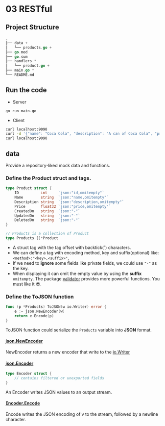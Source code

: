 # 03 RESTful

## Project Structure
```go
.
├── data +
│   └── products.go +
├── go.mod
├── go.sum
├── handlers *
│   └── product.go +
├── main.go *
└── README.md
```

## Run the code
- Server
```bash
go run main.go
```

- Client
```bash
curl localhost:9090
curl -d '{"name": "Coca Cola", "description": "A can of Coca Cola", "price": 1}' localhost:9090
curl localhost:9090
```

## data
Provide a repository-liked mock data and functions.

### Define the Product **struct** and **tags**.
```go
type Product struct {
	ID          int     `json:"id,omitempty"`
	Name        string  `json:"name,omitempty"`
	Description string  `json:"description,omitempty"`
	Price       float32 `json:"price,omitempty"`
	CreatedOn   string  `json:"-"`
	UpdatedOn   string  `json:"-"`
	DeletedOn   string  `json:"-"`
}

// Products is a collection of Product
type Products []*Product
```
- A struct tag with the tag offset with backtick(**`**) characters.
- We can define a tag with encoding method, key and suffix(optional) like: `<method>:"<key>,<suffix>"`, 
- If we need to **ignore** some fields like private fields, we could use `"-"` as the key.
- When displaying it can omit the empty value by using the **suffix** `omitempty`.
The package [validator](https://github.com/go-playground/validator) provides more powerful functions. You must like it 😍.

### Define the ToJSON function
```go
func (p *Products) ToJSON(w io.Writer) error {
    e := json.NewEncoder(w)
    return e.Encode(p)
}
```
ToJSON function could serialize the `Products` variable into **JSON** format.

#### [json.NewEncoder](https://pkg.go.dev/encoding/json#NewEncoder)
NewEncoder returns a new encoder that write to the [io.Writer](https://pkg.go.dev/io#Writer)

#### [json.Encoder](https://pkg.go.dev/json#Encoder)
```go
type Encoder struct {
	// contains filtered or unexported fields
}
```
An Encoder writes JSON values to an output stream.

#### [Encoder.Encode](https://pkg.go.dev/encoding/json#Encoder.Encode)
Encode writes the JSON encoding of v to the stream, followed by a newline character.

